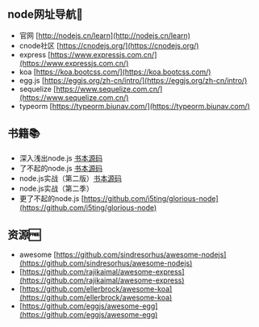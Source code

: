 ## node网址导航🧭

- 官网 [http://nodejs.cn/learn](http://nodejs.cn/learn)
- cnode社区 [https://cnodejs.org/](https://cnodejs.org/)
- express [https://www.expressjs.com.cn/](https://www.expressjs.com.cn/)
- koa [https://koa.bootcss.com/](https://koa.bootcss.com/)
- egg.js [https://eggjs.org/zh-cn/intro/](https://eggjs.org/zh-cn/intro/)
- sequelize [https://www.sequelize.com.cn/](https://www.sequelize.com.cn/)
- typeorm [https://typeorm.biunav.com/](https://typeorm.biunav.com/)

## 书籍📚
- 深入浅出node.js [书本源码](https://github.com/JacksonTian/diveintonode_examples)
- 了不起的node.js [书本源码](https://github.com/xuanwomingren1990/smashingnode-master)
- node.js实战（第二版）[书本源码](https://github.com/JacksonTian/diveintonode_examples)
- node.js实战（第二季）
- 更了不起的node.js [https://github.com/i5ting/glorious-node](https://github.com/i5ting/glorious-node)


## 资源🆓
- awesome [https://github.com/sindresorhus/awesome-nodejs](https://github.com/sindresorhus/awesome-nodejs)
- [https://github.com/rajikaimal/awesome-express](https://github.com/rajikaimal/awesome-express)
- [https://github.com/ellerbrock/awesome-koa](https://github.com/ellerbrock/awesome-koa)
- [https://github.com/eggjs/awesome-egg](https://github.com/eggjs/awesome-egg)
